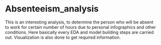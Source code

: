 # Absenteeism_analysis
This is an interesting analysis, to determine the person who will be absent to work for certain number of hours due to personal infographics and other conditions. Here basically every EDA and model building steps are carried out. Visualization is also done to get required information.
